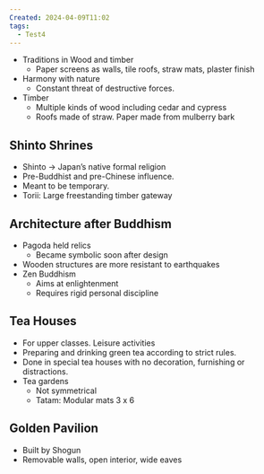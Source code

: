 ```yaml
---
Created: 2024-04-09T11:02
tags:
  - Test4
---
```

- Traditions in Wood and timber
    - Paper screens as walls, tile roofs, straw mats, plaster finish
- Harmony with nature
    - Constant threat of destructive forces.
- Timber
    - Multiple kinds of wood including cedar and cypress
    - Roofs made of straw. Paper made from mulberry bark

## Shinto Shrines

- Shinto → Japan’s native formal religion
- Pre-Buddhist and pre-Chinese influence.
- Meant to be temporary.
- Torii: Large freestanding timber gateway

## Architecture after Buddhism

- Pagoda held relics
    - Became symbolic soon after design
- Wooden structures are more resistant to earthquakes
- Zen Buddhism
    - Aims at enlightenment
    - Requires rigid personal discipline

  

## Tea Houses

- For upper classes. Leisure activities
- Preparing and drinking green tea according to strict rules.
- Done in special tea houses with no decoration, furnishing or distractions.
- Tea gardens
    - Not symmetrical
    - Tatam: Modular mats 3 x 6

## Golden Pavilion

- Built by Shogun
- Removable walls, open interior, wide eaves